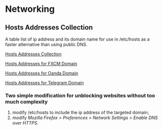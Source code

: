 # Networking

## Hosts Addresses Collection
A table list of ip address and its domain name for use in /etc/hosts as a faster alternative than using public DNS.

[Hosts Addresses Collection](hosts-addresses-collection)

[Hosts Addresses for FXCM Domain](hosts-fxcm)

[Hosts Addresses for Oanda Domain](hosts-oanda)

[Hosts Addresses for Telegram Domain](hosts-telegram)

### Two simple modification for unblocking websites without too much complexity
1. modify /etc/hosts to include the ip address of the targeted domain;
2. modify *Mozilla Firefox > Preferences > Network Settings > Enable DNS over HTTPS*.
